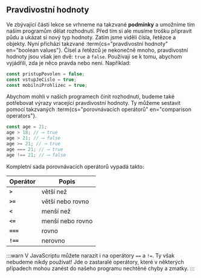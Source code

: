 ## Pravdivostní hodnoty

Ve zbývající části lekce se vrhneme na takzvané **podmínky** a umožníme tím naším programům dělat rozhodnutí. Před tím si ale musíme trošku připravit půdu a ukázat si nový typ hodnoty. Zatím jsme viděli čísla, řetězce a objekty. Nyní přichází takzvané :term{cs="pravdivostní hodnoty" en="boolean values"}. Čísel a řetězců je nekonečně mnoho, pravdivostní hodnoty jsou však jen dvě: `true` a `false`. Používají se k tomu, abychom vyjádřili, zda je něco pravda nebo není. Například:

```js
const pristupPovolen = false;
const vstupJeCislo = true;
const mobilniProhlizec = true;
```

Abychom mohli v našich programech činit rozhodnutí, budeme také potřebovat výrazy vracející pravdivostní hodnoty. Ty můžeme sestavit pomocí takzvaných :term{cs="porovnávacích operátorů" en="comparison operators"}.

```js
const age = 21;
age > 18; // ⟶ true
age > 21; // ⟶ false
age >= 21; // ⟶ true
age === 21; // ⟶ true
age !== 21; // ⟶ false
```

Kompletní sada porovnávacích operátorů vypadá takto:

| Operátor  | Popis            |
| --------- | ---------------- |
| **`>`**   | větší než        |
| **`>=`**  | větší nebo rovno |
| **`<`**   | menší než        |
| **`<=`**  | menší nebo rovno |
| **`===`** | rovno            |
| **`!==`** | nerovno          |

:::warn
V JavaScriptu můžete narazit i na operátory `==` a `!=`. Ty však nebudeme nikdy používat! Jde o zastaralé operátory, které v některých případech mohou zanést do našeho programu nechtěné chyby a zmatky.
:::
